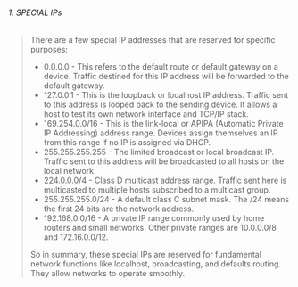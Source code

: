 ###### 1. SPECIAL IPs


> 	There are a few special IP addresses that are reserved for specific purposes:
> 	
> 	- 0.0.0.0 - This refers to the default route or default gateway on a device. Traffic destined for this IP address will be forwarded to the default gateway.
> 	- 127.0.0.1 - This is the loopback or localhost IP address. Traffic sent to this address is looped back to the sending device. It allows a host to test its own network interface and TCP/IP stack.
> 	- 169.254.0.0/16 - This is the link-local or APIPA (Automatic Private IP Addressing) address range. Devices assign themselves an IP from this range if no IP is assigned via DHCP.
> 	- 255.255.255.255 - The limited broadcast or local broadcast IP. Traffic sent to this address will be broadcasted to all hosts on the local network.
> 	- 224.0.0.0/4 - Class D multicast address range. Traffic sent here is multicasted to multiple hosts subscribed to a multicast group.
> 	- 255.255.255.0/24 - A default class C subnet mask. The /24 means the first 24 bits are the network address.
> 	- 192.168.0.0/16 - A private IP range commonly used by home routers and small networks. Other private ranges are 10.0.0.0/8 and 172.16.0.0/12.
> 	
> 	So in summary, these special IPs are reserved for fundamental network functions like localhost, broadcasting, and defaults routing. They allow networks to operate smoothly.